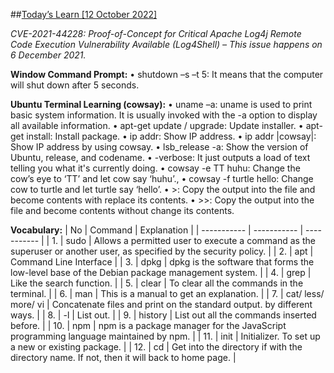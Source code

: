 ##<u>Today’s Learn [12 October 2022]</u>

*CVE-2021-44228: Proof-of-Concept for Critical Apache Log4j Remote Code Execution Vulnerability Available (Log4Shell) – This issue happens on 6 December 2021.*

**Window Command Prompt:**
•	shutdown –s –t 5: It means that the computer will shut down after 5 seconds.

**Ubuntu Terminal Learning (cowsay):**
•	uname –a: uname is used to print basic system information. It is usually invoked with the -a option to display all available information.
•	apt-get update / upgrade: Update installer.
•	apt-get install: Install package.
•	ip addr: Show IP address.
•	ip addr |cowsay|: Show IP address by using cowsay.
•	lsb_release -a: Show the version of Ubuntu, release, and codename.
•	-verbose: It just outputs a load of text telling you what it's currently doing.
•	cowsay -e TT huhu: Change the cow’s eye to ‘TT’ and let cow say ‘huhu’.,
•	cowsay -f turtle hello: Change cow to turtle and let turtle say ‘hello’.
•	>: Copy the output into the file and become contents with replace its contents.
•	>>: Copy the output into the file and become contents without change its contents.

**Vocabulary:**
| No | Command | Explanation |
| ----------- | ----------- | ----------- |
| 1. | sudo | Allows a permitted user to execute a command as the superuser or another user, as specified by the security policy.   |
| 2. | apt | Command Line Interface |
| 3. | dpkg | dpkg is the software that forms the low-level base of the Debian package management system. |
| 4. | grep | Like the search function. |
| 5. | clear | To clear all the commands in the terminal. |
| 6. | man | This is a manual to get an explanation. |
| 7. | cat/ less/ more/ vi | Concatenate files and print on the standard output. by different ways. |
| 8. | -l | List out. |
| 9. | history | List out all the commands inserted before. |
| 10. | npm | npm is a package manager for the JavaScript programming language maintained by npm. |
| 11. | init | Initializer. To set up a new or existing package. |
| 12. | cd | Get into the directory if with the directory name. If not, then it will back to home page. |

